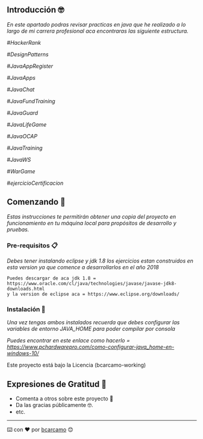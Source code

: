 ## Introducción 🤓

_En este apartado podras revisar practicas en java que he realizado a lo largo de mi carrera profesional
aca encontraras las siguiente estructura._

#_HackerRank_

#_DesignPatterns_

#_JavaAppRegister_

#_JavaApps_

#_JavaChat_

#_JavaFundTraining_

#_JavaGuard_

#_JavaLifeGame_

#_JavaOCAP_

#_JavaTraining_

#_JavaWS_

#_WarGame_

#_ejercicioCertificacion_


## Comenzando 🚀

_Estas instrucciones te permitirán obtener una copia del proyecto en funcionamiento en tu máquina local para propósitos de desarrollo y pruebas._

### Pre-requisitos 📋

_Debes tener instalando eclipse y jdk 1.8 los ejercicios estan construidos en esta version ya que comence a desarrollarlos en el año 2018_

```
Puedes descargar de aca jdk 1.8 = https://www.oracle.com/cl/java/technologies/javase/javase-jdk8-downloads.html
y la version de eclipse aca = https://www.eclipse.org/downloads/
```

### Instalación 🔧

_Una vez tengas ambos instalados recuerda que debes configurar las variables de entorno JAVA_HOME para poder compilar por consola_

_Puedes encontrar en este enlace como hacerlo = https://www.pchardwarepro.com/como-configurar-java_home-en-windows-10/_

Este proyecto está bajo la Licencia (bcarcamo-working)

## Expresiones de Gratitud 🎁

* Comenta a otros sobre este proyecto 📢
* Da las gracias públicamente 🤓.
* etc.



---
⌨️ con ❤️ por [bcarcamo](https://github.com/bcarcamo-working) 😊
